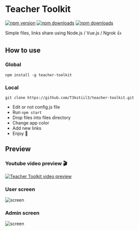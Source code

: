 # Teacher Toolkit

[![npm version](https://badgen.net/npm/v/teacher-toolkit)](https://npmjs.com/package/teacher-toolkit)
[![npm downloads](https://badgen.net/npm/dm/teacher-toolkit)](https://npmjs.com/package/teacher-toolkit)
[![npm downloads](https://badgen.net/npm/dt/teacher-toolkit)](https://npmjs.com/package/teacher-toolkit)

Simple files, links share using Node.js / Vue.js / Ngrok 👍

## How to use

### Global

```npm install -g teacher-toolkit```

### Local

```git clone https://github.com/T3kstiil3/teacher-toolkit.git```

- Edit or not config.js file
- Run ```npm start```
- Drop files into files directory
- Change app color
- Add new links
- Enjoy 🦄

## Preview

### Youtube video preview 🎬
<a href="https://www.youtube.com/watch?v=SXe2fv5wMys" target="_blank">

![Teacher Toolkit video preview](https://github.com/T3kstiil3/teacher_toolkit/raw/master/screen/preview.png)

</a>

### User screen
![screen](https://github.com/T3kstiil3/teacher_toolkit/raw/master/screen/screen_3.png)

### Admin screen

![screen](https://github.com/T3kstiil3/teacher_toolkit/raw/master/screen/screen_4.png)
